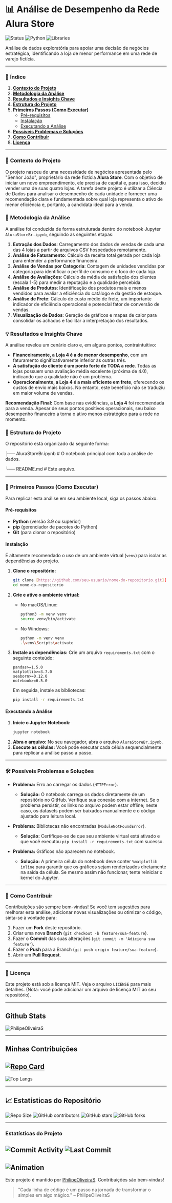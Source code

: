 # 📊 Análise de Desempenho da Rede Alura Store

![Status](https://img.shields.io/badge/status-Concluído-brightgreen?style=for-the-badge)
![Python](https://img.shields.io/badge/Python-3.13-blue.svg?style=for-the-badge&logo=PYTHON&logoColor=BLUE)
![Libraries](https://img.shields.io/badge/Libraries-Pandas%20%7C%20Matplotlib%20%7C%20Seaborn-orange?style=for-the-badge)

Análise de dados exploratória para apoiar uma decisão de negócios estratégica, identificando a loja de menor performance em uma rede de varejo fictícia.

---

### 📖 **Índice**

1.  [**Contexto do Projeto**](#-contexto-do-projeto)
2.  [**Metodologia da Análise**](#-metodologia-da-análise)
3.  [**Resultados e Insights Chave**](#-resultados-e-insights-chave)
4.  [**Estrutura do Projeto**](#-estrutura-do-projeto)
5.  [**Primeiros Passos (Como Executar)**](#-primeiros-passos-como-executar)
    * [Pré-requisitos](#pré-requisitos)
    * [Instalação](#instalação)
    * [Executando a Análise](#executando-a-análise)
6.  [**Possíveis Problemas e Soluções**](#-possíveis-problemas-e-soluções)
7.  [**Como Contribuir**](#-como-contribuir)
8.  [**Licença**](#-licença)

---

### 🎯 **Contexto do Projeto**

O projeto nasceu de uma necessidade de negócios apresentada pelo "Senhor João", proprietário da rede fictícia **Alura Store**. Com o objetivo de iniciar um novo empreendimento, ele precisa de capital e, para isso, decidiu vender uma de suas quatro lojas. A tarefa deste projeto é utilizar a Ciência de Dados para analisar o desempenho de cada unidade e fornecer uma recomendação clara e fundamentada sobre qual loja representa o ativo de menor eficiência e, portanto, a candidata ideal para a venda.

### 🔬 **Metodologia da Análise**

A análise foi conduzida de forma estruturada dentro do notebook Jupyter `AluraStoreBr.ipynb`, seguindo as seguintes etapas:

1.  **Extração dos Dados**: Carregamento dos dados de vendas de cada uma das 4 lojas a partir de arquivos CSV hospedados remotamente.
2.  **Análise de Faturamento**: Cálculo da receita total gerada por cada loja para entender a performance financeira.
3.  **Análise de Vendas por Categoria**: Contagem de unidades vendidas por categoria para identificar o perfil de consumo e o foco de cada loja.
4.  **Análise de Avaliações**: Cálculo da média de satisfação dos clientes (escala 1-5) para medir a reputação e a qualidade percebida.
5.  **Análise de Produtos**: Identificação dos produtos mais e menos vendidos para avaliar a eficiência do catálogo e da gestão de estoque.
6.  **Análise de Frete**: Cálculo do custo médio de frete, um importante indicador de eficiência operacional e potencial fator de conversão de vendas.
7.  **Visualização de Dados**: Geração de gráficos e mapas de calor para consolidar os achados e facilitar a interpretação dos resultados.

### 💡 **Resultados e Insights Chave**

A análise revelou um cenário claro e, em alguns pontos, contraintuitivo:

* **Financeiramente, a Loja 4 é a de menor desempenho**, com um faturamento significativamente inferior às outras três.
* **A satisfação do cliente é um ponto forte de TODA a rede**. Todas as lojas possuem uma avaliação média excelente (próxima de 4.0), indicando que a qualidade não é um problema.
* **Operacionalmente, a Loja 4 é a mais eficiente em frete**, oferecendo os custos de envio mais baixos. No entanto, este benefício não se traduziu em maior volume de vendas.

**Recomendação Final:** Com base nas evidências, a **Loja 4** foi recomendada para a venda. Apesar de seus pontos positivos operacionais, seu baixo desempenho financeiro a torna o ativo menos estratégico para a rede no momento.

### 📂 **Estrutura do Projeto**

O repositório está organizado da seguinte forma:



├── AluraStoreBr.ipynb    # O notebook principal com toda a análise de dados.

└── README.md             # Este arquivo.

---

### 🚀 **Primeiros Passos (Como Executar)**

Para replicar esta análise em seu ambiente local, siga os passos abaixo.

#### **Pré-requisitos**

* **Python** (versão 3.9 ou superior)
* **pip** (gerenciador de pacotes do Python)
* **Git** (para clonar o repositório)

#### **Instalação**

É altamente recomendado o uso de um ambiente virtual (`venv`) para isolar as dependências do projeto.

1.  **Clone o repositório:**
    ```bash
    git clone [https://github.com/seu-usuario/nome-do-repositorio.git](https://github.com/seu-usuario/nome-do-repositorio.git)
    cd nome-do-repositorio
    ```

2.  **Crie e ative o ambiente virtual:**
    * No macOS/Linux:
        ```bash
        python3 -m venv venv
        source venv/bin/activate
        ```
    * No Windows:
        ```bash
        python -m venv venv
        .\venv\Scripts\activate
        ```

3.  **Instale as dependências:**
    Crie um arquivo `requirements.txt` com o seguinte conteúdo:
    ```
    pandas>=1.5.0
    matplotlib>=3.7.0
    seaborn>=0.12.0
    notebook>=6.5.0
    ```
    Em seguida, instale as bibliotecas:
    ```bash
    pip install -r requirements.txt
    ```

#### **Executando a Análise**

1.  **Inicie o Jupyter Notebook:**
    ```bash
    jupyter notebook
    ```
2.  **Abra o arquivo:** No seu navegador, abra o arquivo `AluraStoreBr.ipynb`.
3.  **Execute as células:** Você pode executar cada célula sequencialmente para replicar a análise passo a passo.

---

### 🛠️ **Possíveis Problemas e Soluções**

* **Problema:** Erro ao carregar os dados (`HTTPError`).
    * **Solução:** O notebook carrega os dados diretamente de um repositório no GitHub. Verifique sua conexão com a internet. Se o problema persistir, os links no arquivo podem estar offline; neste caso, os datasets podem ser baixados manualmente e o código ajustado para leitura local.

* **Problema:** Bibliotecas não encontradas (`ModuleNotFoundError`).
    * **Solução:** Certifique-se de que seu ambiente virtual está ativado e que você executou `pip install -r requirements.txt` com sucesso.

* **Problema:** Gráficos não aparecem no notebook.
    * **Solução:** A primeira célula do notebook deve conter `%matplotlib inline` para garantir que os gráficos sejam renderizados diretamente na saída da célula. Se mesmo assim não funcionar, tente reiniciar o kernel do Jupyter.

---

### 🤝 **Como Contribuir**

Contribuições são sempre bem-vindas! Se você tem sugestões para melhorar esta análise, adicionar novas visualizações ou otimizar o código, sinta-se à vontade para:

1.  Fazer um **Fork** deste repositório.
2.  Criar uma nova **Branch** (`git checkout -b feature/sua-feature`).
3.  Fazer o **Commit** das suas alterações (`git commit -m 'Adiciona sua feature'`).
4.  Fazer o **Push** para a Branch (`git push origin feature/sua-feature`).
5.  Abrir um **Pull Request**.

---

### 📜 **Licença**

Este projeto está sob a licença MIT. Veja o arquivo `LICENSE` para mais detalhes. (Nota: você pode adicionar um arquivo de licença MIT ao seu repositório).


---

## Github Stats
![PhilipeOliveiraS](https://github-readme-stats.vercel.app/api?username=PhilipeOliveiraS&show_icons=true&bg_color=0D1117&border_color=30A3DC&icon_color=30A3DC&title_color=0056B3&text_color=FFF)

---
## Minhas Contribuições
[![Repo Card](https://github-readme-stats.vercel.app/api/pin/?username=PhilipeOliveiraS&repo=ONE---Oracle-Next-Education---Alura&bg_color=0D1117&border_color=30A3DC&show_icons=true&icon_color=30A3DC&title_color=0056B3&text_color=FFF)](https://github.com/PhilipeOliveiraS/ONE---Oracle-Next-Education---Alura/tree/main/Desafio-Alura-Store)
---

![Top Langs](https://github-readme-stats.vercel.app/api/top-langs/?username=PhilipeOliveiraS&layout=compact&bg_color=0D1117&border_color=30A3DC&show_icons=true&icon_color=30A3DC&title_color=0056B3&text_color=FFF)

---

## 📈 Estatísticas do Repositório

![Repo Size](https://img.shields.io/github/repo-size/PhilipeOliveiraS/web-coding?style=for-the-badge)
![GitHub contributors](https://img.shields.io/github/contributors/PhilipeOliveiraS/web-coding?style=for-the-badge)
![GitHub stars](https://img.shields.io/github/stars/PhilipeOliveiraS/web-coding?style=social?style=for-the-badge)
![GitHub forks](https://img.shields.io/github/forks/PhilipeOliveiraS/web-coding?style=social?style=for-the-badge)

---

### Estatísticas do Projeto


![Commit Activity](https://img.shields.io/github/commit-activity/y/PhilipeOliveiraS/web-coding?style=for-the-badge)
![Last Commit](https://img.shields.io/github/last-commit/PhilipeOliveiraS/web-coding?style=for-the-badge)
---
![Animation](https://media.giphy.com/media/du3J3cXyzhj75IOgvA/giphy.gif)
---

Este projeto é mantido por [PhilipeOliveiraS](https://github.com/PhilipeOliveiraS). Contribuições são bem-vindas!

> "Cada linha de código é um passo na jornada de transformar o simples em algo mágico." – PhilipeOliveiraS
